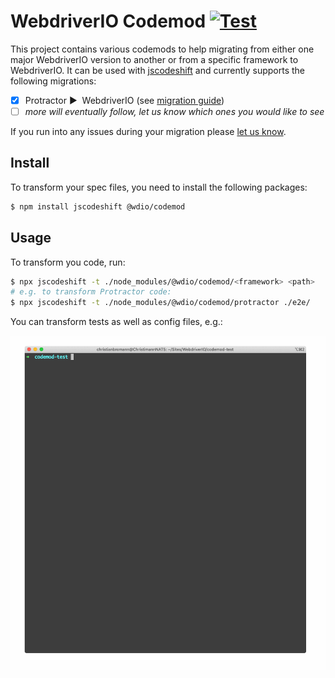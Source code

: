 WebdriverIO Codemod [![Test](https://github.com/webdriverio/protractor-codemod/actions/workflows/test.yaml/badge.svg)](https://github.com/webdriverio/protractor-codemod/actions/workflows/test.yaml)
===================

This project contains various codemods to help migrating from either one major WebdriverIO version to another or from a specific framework to WebdriverIO. It can be used with [jscodeshift](https://www.npmjs.com/package/jscodeshift) and currently supports the following migrations:

- [x] Protractor ▶️&nbsp; WebdriverIO (see [migration guide](https://webdriver.io/docs/protractor-migration))
- [ ] _more will eventually follow, let us know which ones you would like to see_

If you run into any issues during your migration please [let us know](https://github.com/webdriverio/codemod/discussions/new).

## Install

To transform your spec files, you need to install the following packages:

```sh
$ npm install jscodeshift @wdio/codemod
```

## Usage

To transform you code, run:

```sh
$ npx jscodeshift -t ./node_modules/@wdio/codemod/<framework> <path>
# e.g. to transform Protractor code:
$ npx jscodeshift -t ./node_modules/@wdio/codemod/protractor ./e2e/
```

You can transform tests as well as config files, e.g.:

![Codemod Usage Example][example]

[example]: /.github/assets/example.gif "Codemod Usage Example"
